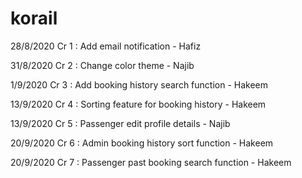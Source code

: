 # korail
28/8/2020 Cr 1 : Add email notification - Hafiz

31/8/2020
Cr 2 : Change color theme - Najib

1/9/2020 Cr 3 : Add booking history search function - Hakeem

13/9/2020 Cr 4 : Sorting feature for booking history - Hakeem

13/9/2020  Cr 5 : Passenger edit profile details - Najib

20/9/2020 Cr 6 : Admin booking history sort function - Hakeem

20/9/2020 Cr 7 : Passenger past booking search function - Hakeem

